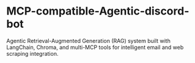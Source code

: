 # MCP-compatible-Agentic-discord-bot
Agentic Retrieval-Augmented Generation (RAG) system built with LangChain, Chroma, and multi-MCP tools for intelligent email and web scraping integration.
